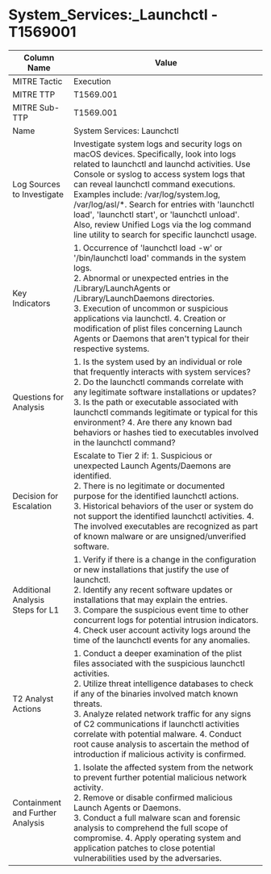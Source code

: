 # System_Services:_Launchctl - T1569001

| Column Name | Value |
|-------------|-------|
| MITRE Tactic | Execution |
| MITRE TTP | T1569.001 |
| MITRE Sub-TTP | T1569.001 |
| Name | System Services: Launchctl |
| Log Sources to Investigate | Investigate system logs and security logs on macOS devices. Specifically, look into logs related to launchctl and launchd activities. Use Console or syslog to access system logs that can reveal launchctl command executions. Examples include: /var/log/system.log, /var/log/asl/*. Search for entries with 'launchctl load', 'launchctl start', or 'launchctl unload'. Also, review Unified Logs via the log command line utility to search for specific launchctl usage. |
| Key Indicators | 1. Occurrence of 'launchctl load -w' or '/bin/launchctl load' commands in the system logs.<br>2. Abnormal or unexpected entries in the /Library/LaunchAgents or /Library/LaunchDaemons directories.<br>3. Execution of uncommon or suspicious applications via launchctl. 4. Creation or modification of plist files concerning Launch Agents or Daemons that aren't typical for their respective systems. |
| Questions for Analysis | 1. Is the system used by an individual or role that frequently interacts with system services?<br>2. Do the launchctl commands correlate with any legitimate software installations or updates?<br>3. Is the path or executable associated with launchctl commands legitimate or typical for this environment? 4. Are there any known bad behaviors or hashes tied to executables involved in the launchctl command? |
| Decision for Escalation | Escalate to Tier 2 if: 1. Suspicious or unexpected Launch Agents/Daemons are identified.<br>2. There is no legitimate or documented purpose for the identified launchctl actions.<br>3. Historical behaviors of the user or system do not support the identified launchctl activities. 4. The involved executables are recognized as part of known malware or are unsigned/unverified software. |
| Additional Analysis Steps for L1 | 1. Verify if there is a change in the configuration or new installations that justify the use of launchctl.<br>2. Identify any recent software updates or installations that may explain the entries.<br>3. Compare the suspicious event time to other concurrent logs for potential intrusion indicators. 4. Check user account activity logs around the time of the launchctl events for any anomalies. |
| T2 Analyst Actions | 1. Conduct a deeper examination of the plist files associated with the suspicious launchctl activities.<br>2. Utilize threat intelligence databases to check if any of the binaries involved match known threats.<br>3. Analyze related network traffic for any signs of C2 communications if launchctl activities correlate with potential malware. 4. Conduct root cause analysis to ascertain the method of introduction if malicious activity is confirmed. |
| Containment and Further Analysis | 1. Isolate the affected system from the network to prevent further potential malicious network activity.<br>2. Remove or disable confirmed malicious Launch Agents or Daemons.<br>3. Conduct a full malware scan and forensic analysis to comprehend the full scope of compromise. 4. Apply operating system and application patches to close potential vulnerabilities used by the adversaries. |
